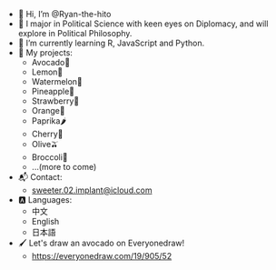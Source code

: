 - 👋 Hi, I’m @Ryan-the-hito
- 👀 I major in Political Science with keen eyes on Diplomacy, and will explore in Political Philosophy.
- 🌱 I’m currently learning R, JavaScript and Python.
- 📂 My projects:
  -  Avocado🥑
  -  Lemon🍋
  -  Watermelon🍉
  -  Pineapple🍍
  -  Strawberry🍓
  -  Orange🍊
  -  Paprika🌶️
  -  Cherry🍒
  -  Olive🫒
  -  Broccoli🥦
  -  ...(more to come)
- 📬 Contact: 
  - sweeter.02.implant@icloud.com
- 🅰️ Languages:
  - 中文
  - English
  - 日本語
- 🖌️ Let's draw an avocado on Everyonedraw!
  - https://everyonedraw.com/19/905/52

<!---
Ryan-the-hito/Ryan-the-hito is a ✨ special ✨ repository because its `README.md` (this file) appears on your GitHub profile.
You can click the Preview link to take a look at your changes.
--->
